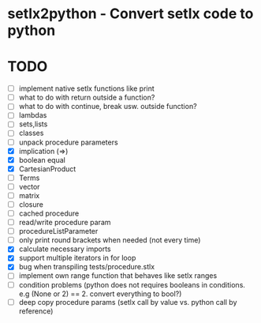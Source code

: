 # setlx2python - Convert setlx code to python

# TODO
- [ ] implement native setlx functions like print
- [ ] what to do with return outside a function?
- [ ] what to do with continue, break usw. outside function?
- [ ] lambdas
- [ ] sets,lists
- [ ] classes
- [ ] unpack procedure parameters
- [x] implication (=>)
- [x] boolean equal
- [x] CartesianProduct
- [ ] Terms
- [ ] vector
- [ ] matrix
- [ ] closure 
- [ ] cached procedure
- [ ] read/write procedure param
- [ ] procedureListParameter
- [ ] only print round brackets when needed (not every time)
- [x] calculate necessary imports
- [x] support multiple iterators in for loop
- [x] bug when transpiling tests/procedure.stlx
- [ ] implement own range function that behaves like setlx ranges
- [ ] condition problems (python does not requires booleans in conditions. e.g (None or 2) == 2. convert everything to bool?)
- [ ] deep copy procedure params (setlx call by value vs. python call by reference)